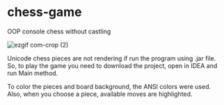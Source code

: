 # chess-game
OOP console chess without castling

![ezgif com-crop (2)](https://github.com/Rnd-mi/chess-game/assets/124258830/519d7c75-c4dd-485d-8ddc-618893aa2fb2)

Unicode chess pieces are not rendering if run the program using .jar file.
So, to play the game you need to download the project, open in IDEA and run Main method.

To color the pieces and board background, the ANSI colors were used. Also, when you choose a piece, available moves are highlighted.
